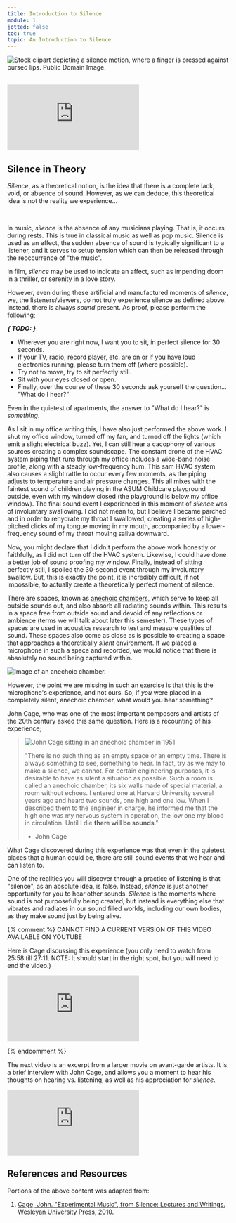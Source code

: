 ```yaml
---
title: Introduction to Silence
module: 1
jotted: false
toc: true
topic: An Introduction to Silence
---
```


![Stock clipart depicting a silence motion, where a finger is pressed against pursed lips. Public Domain Image.](../imgs/Shhh.svg "Stock clipart depicting a silence motion, where a finger is pressed against pursed lips. Public Domain Image.")

<br />


<div class="embed-responsive embed-responsive-16by9"><iframe class="embed-responsive-item" src="https://www.youtube.com/embed/B730Kngh9aw" frameborder="0" allow="accelerometer; autoplay; encrypted-media; gyroscope; picture-in-picture" allowfullscreen></iframe></div>

## Silence in Theory

_Silence_, as a theoretical notion, is the idea that there is a complete lack, void, or absence of sound. However, as we can deduce, this theoretical idea is not the reality we experience...

<br />


In music, _silence_ is the absence of any musicians playing. That is, it occurs during rests. This is true in classical music as well as pop music. Silence is used as an effect, the sudden absence of sound is typically significant to a listener, and it serves to setup tension which can then be released through the reoccurrence of "the music".

In film, _silence_ may be used to indicate an affect, such as impending doom in a thriller, or serenity in a love story.

However, even during these artificial and manufactured moments of _silence_, we, the listeners/viewers, do not truly experience silence as defined above. Instead, there is always _sound_ present. As proof, please perform the following;

**_{ TODO: }_**

- Wherever you are right now, I want you to sit, in perfect silence for 30 seconds.
- If your TV, radio, record player, etc. are on or if you have loud electronics running, please turn them off (where possible).
- Try not to move, try to sit perfectly still.
- Sit with your eyes closed or open.
- Finally, over the course of these 30 seconds ask yourself the question... "What do I hear?"

Even in the quietest of apartments, the answer to "What do I hear?" is _something_.

As I sit in my office writing this, I have also just performed the above work. I shut my office window, turned off my fan, and turned off the lights (which emit a slight electrical buzz). Yet, I can still hear a cacophony of various sources creating a complex soundscape. The constant drone of the HVAC system piping that runs through my office includes a wide-band noise profile, along with a steady low-frequency hum. This sam HVAC system also causes a slight rattle to occur every few moments, as the piping adjusts to temperature and air pressure changes. This all mixes with the faintest sound of children playing in the ASUM Childcare playground outside, even with my window closed (the playground is below my office window). The final sound event I experienced in this moment of _silence_ was of involuntary swallowing. I did not mean to, but I believe I became parched and in order to rehydrate my throat I swallowed, creating a series of high-pitched clicks of my tongue moving in my mouth, accompanied by a lower-frequency sound of my throat moving saliva downward.

Now, you might declare that I didn't perform the above work honestly or faithfully, as I did not turn off the HVAC system. Likewise, I could have done a better job of sound proofing my window. Finally, instead of sitting perfectly still, I spoiled the 30-second event through my involuntary swallow. But, this is exactly the point, it is incredibly difficult, if not impossible, to actually create a theoretically perfect moment of silence.

There are spaces, known as [anechoic chambers](https://en.wikipedia.org/wiki/Anechoic_chamber), which serve to keep all outside sounds out, and also absorb all radiating sounds within. This results in a space free from outside sound and devoid of any reflections or ambience (terms we will talk about later this semester). These types of spaces are used in acoustics research to test and measure qualities of sound. These spaces also come as close as is possible to creating a space that approaches a theoretically _silent_ environment. If we placed a microphone in such a space and recorded, we would notice that there is absolutely no sound being captured within.

![Image of an anechoic chamber.](../imgs/anechoic.jpg "Image of an anechoic chamber.")

However, the point we are missing in such an exercise is that this is the microphone's experience, and not ours. So, if _you_ were placed in a completely silent, anechoic chamber, what would you hear something?

John Cage, who was one of the most important composers and artists of the 20th century asked this same question. Here is a recounting of his experience;


> ![John Cage sitting in an anechoic chamber in 1951](../imgs/caged.png "John Cage sitting in an anechoic chamber in 1951")
>
> "There is no such thing as an empty space or an empty time. There is always something to see, something to hear. In fact, try as we may to make a silence, we cannot. For certain engineering purposes, it is desirable to have as silent a situation as possible. Such a room is called an anechoic chamber, its six walls made of special material, a room without echoes. I entered one at Harvard University several years ago and heard two sounds, one high and one low. When I described them to the engineer in charge, he informed me that the high one was my nervous system in operation, the low one my blood in circulation. Until I die **there will be sounds**."
>
> - John Cage
>

What Cage discovered during this experience was that even in the quietest places that a human could be, there are still sound events that we hear and can listen to.

One of the realities you will discover through a practice of listening is that "silence", as an absolute idea, is false. Instead, _silence_ is just another opportunity for you to hear other sounds. _Silence_ is the moments where sound is not purposefully being created, but instead is everything else that vibrates and radiates in our sound filled worlds, including our own bodies, as they make sound just by being alive.

{% comment %}
CANNOT FIND A CURRENT VERSION OF THIS VIDEO AVAILABLE ON YOUTUBE


Here is Cage discussing this experience (you only need to watch from 25:58 till 27:11. NOTE: It should start in the right spot, but you will need to end the video.)

<div class="embed-responsive embed-responsive-16by9"><iframe class="embed-responsive-item" src="https://www.youtube.com/embed/UaNGeuDuXl4?start=1558" frameborder="0" allow="accelerometer; autoplay; encrypted-media; gyroscope; picture-in-picture" allowfullscreen></iframe></div>

{% endcomment %}

The next video is an excerpt from a larger movie on avant-garde artists. It is a brief interview with John Cage, and allows you a moment to hear his thoughts on hearing vs. listening, as well as his appreciation for _silence_.

<div class="embed-responsive embed-responsive-16by9"><iframe class="embed-responsive-item" src="https://www.youtube.com/embed/pcHnL7aS64Y" frameborder="0" allowfullscreen></iframe></div>


<div class="ref">
<h2>References and Resources</h2>

Portions of the above content was adapted from:

<ol>
<li><a href="https://monoskop.org/images/b/b5/Cage_John_Silence_Lectures_and_Writings.pdf">Cage, John. "Experimental Music", from Silence: Lectures and Writings. Wesleyan University Press, 2010.</a></li>
</ol>
</div>
